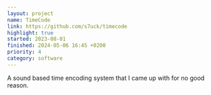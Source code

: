 ```yaml
---
layout: project
name: TimeCode
link: https://github.com/s7uck/timecode
highlight: true
started: 2023-08-01
finished: 2024-05-06 16:45 +0200
priority: 4
category: software
---
```

A sound based time encoding system that I came up with for no good reason.